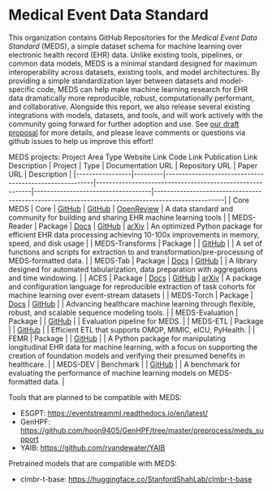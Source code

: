 # Medical Event Data Standard
This organization contains GitHub Repositories for the _Medical Event Data Standard_ (MEDS), a simple dataset schema for machine learning over electronic health record (EHR) data. Unlike existing tools, pipelines, or common data models, MEDS is a minimal standard designed for maximum interoperability across datasets, existing tools, and model architectures. By providing a simple standardization layer between datasets and model-specific code, MEDS can help make machine learning research for EHR data dramatically more reproducible, robust, computationally performant, and collaborative. Alongside this report, we also release several existing integrations with models, datasets, and tools, and will work actively with the community going forward for further adoption and use. See [our draft proposal](https://github.com/Medical-Event-Data-Standard/.github/blob/main/MEDS_TS4H.pdf) for more details, and please leave comments or questions via github issues to help us improve this effort!

MEDS projects:
Project Area	Type	Website Link	Code Link	Publication Link	Description
| Project         | Type    | Documentation URL                                      | Repository URL                                           | Paper URL                          | Description                                                                                       |
|-----------------|---------|--------------------------------------------------------|----------------------------------------------------------|------------------------------------|---------------------------------------------------------------------------------------------------|
| Core MEDS       | Core    | [GitHub](https://github.com/Medical-Event-Data-Standard) | [GitHub](https://github.com/Medical-Event-Data-Standard/meds) | [OpenReview](https://openreview.net/forum?id=IsHy2ebjIG) | A data standard and community for building and sharing EHR machine learning tools                |
| MEDS-Reader     | Package | [Docs](https://meds-reader.readthedocs.io/en/latest/)  | [GitHub](https://github.com/som-shahlab/meds_reader)      | [arXiv](https://arxiv.org/abs/2409.09095) | An optimized Python package for efficient EHR data processing achieving 10-100x improvements in memory, speed, and disk usage |
| MEDS-Transforms | Package |                                                        | [GitHub](https://github.com/mmcdermott/MEDS_transforms)   |                                    | A set of functions and scripts for extraction to and transformation/pre-processing of MEDS-formatted data. |
| MEDS-Tab        | Package | [Docs](https://meds-tab.readthedocs.io/en/latest/)     | [GitHub](https://github.com/mmcdermott/MEDS_Tabular_AutoML) |                                    | A library designed for automated tabularization, data preparation with aggregations and time windowing. |
| ACES            | Package | [Docs](https://eventstreamaces.readthedocs.io/en/latest/) | [GitHub](https://github.com/justin13601/aces)             | [arXiv](https://arxiv.org/abs/2406.19653) | A package and configuration language for reproducible extraction of task cohorts for machine learning over event-stream datasets |
| MEDS-Torch      | Package | [Docs](https://meds-torch.readthedocs.io/en/latest/)   | [GitHub](https://github.com/Oufattole/meds-torch)         |                                    | Advancing healthcare machine learning through flexible, robust, and scalable sequence modeling tools. |
| MEDS-Evaluation | Package |                                                        | [GitHub](https://github.com/kamilest/meds-evaluation)     |                                    | Evaluation pipeline for MEDS.                                                                     |
| MEDS-ETL        | Package |                                                        | [GitHub](https://github.com/Medical-Event-Data-Standard/meds_etl) |                                    | Efficient ETL that supports OMOP, MIMIC, eICU, PyHealth.                                          |
| FEMR            | Package |                                                        | [GitHub](https://github.com/som-shahlab/femr)             |                                    | A Python package for manipulating longitudinal EHR data for machine learning, with a focus on supporting the creation of foundation models and verifying their presumed benefits in healthcare. |
| MEDS-DEV | Benchmark |  | [GitHub](https://github.com/mmcdermott/MEDS-DEV) | | A benchmark for evaluating the performance of machine learning models on MEDS-formatted data. |    

Tools that are planned to be compatible with MEDS:
  * ESGPT: https://eventstreamml.readthedocs.io/en/latest/
  * GenHPF: https://github.com/hoon9405/GenHPF/tree/master/preprocess/meds_support
  * YAIB: https://github.com/rvandewater/YAIB

Pretrained models that are compatible with MEDS:
  * clmbr-t-base: https://huggingface.co/StanfordShahLab/clmbr-t-base
